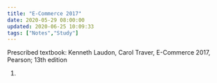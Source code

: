 ```yaml
---
title: "E-Commerce 2017"
date: 2020-05-29 08:00:00
updated: 2020-06-25 10:09:33
tags: ["Notes","Study"]
---
```


Prescribed textbook: Kenneth Laudon, Carol Traver, E-Commerce 2017, Pearson; 13th edition

1. 